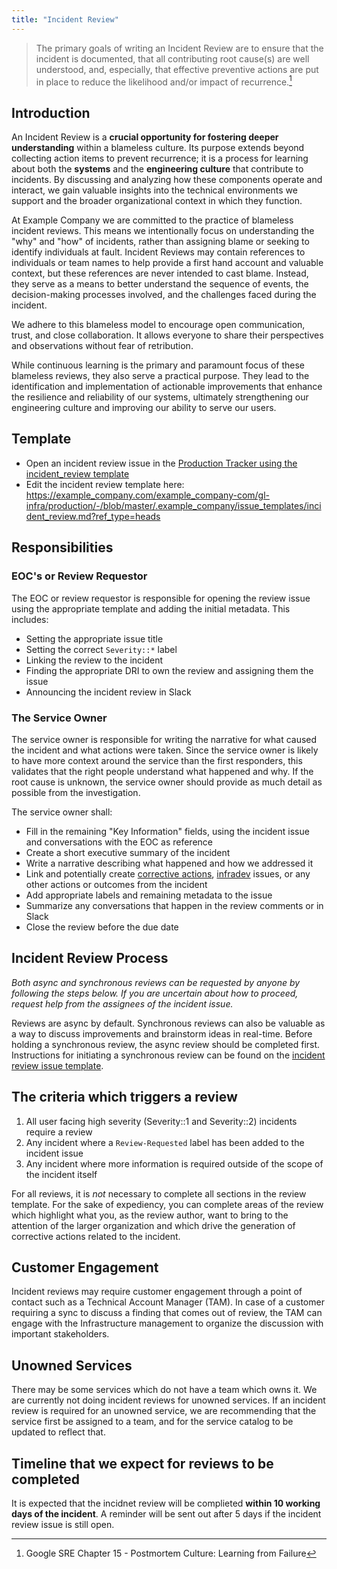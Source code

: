 ```yaml
---
title: "Incident Review"
---
```


> The primary goals of writing an Incident Review are to ensure that the incident is documented, that all contributing root cause(s) are well understood, and, especially, that effective preventive actions are put in place to reduce the likelihood and/or impact of recurrence.[^1]

## Introduction

An Incident Review is a **crucial opportunity for fostering deeper understanding** within a blameless culture. Its purpose extends beyond collecting action items to prevent recurrence; it is a process for learning about both the **systems** and the **engineering culture** that contribute to incidents. By discussing and analyzing how these components operate and interact, we gain valuable insights into the technical environments we support and the broader organizational context in which they function. 

At Example Company we are committed to the practice of blameless incident reviews. This means we intentionally focus on understanding the "why" and "how" of incidents, rather than assigning blame or seeking to identify individuals at fault. Incident Reviews may contain references to individuals or team names to help provide a first hand account and valuable context, but these references are never intended to cast blame. Instead, they serve as a means to better understand the sequence of events, the decision-making processes involved, and the challenges faced during the incident.

We adhere to this blameless model to encourage open communication, trust, and close collaboration. It allows everyone to share their perspectives and observations without fear of retribution. 

While continuous learning is the primary and paramount focus of these blameless reviews, they also serve a practical purpose. They lead to the identification and implementation of actionable improvements that enhance the resilience and reliability of our systems, ultimately strengthening our engineering culture and improving our ability to serve our users.

## Template

- Open an incident review issue in the [Production Tracker using the incident_review template](https://example_company.com/example_company-com/gl-infra/production/-/issues/new?issuable_template=incident_review)
- Edit the incident review template here: https://example_company.com/example_company-com/gl-infra/production/-/blob/master/.example_company/issue_templates/incident_review.md?ref_type=heads

## Responsibilities

### EOC's or Review Requestor

The EOC or review requestor is responsible for opening the review issue using the appropriate template and adding the initial metadata.  This includes:

- Setting the appropriate issue title
- Setting the correct `Severity::*` label
- Linking the review to the incident
- Finding the appropriate DRI to own the review and assigning them the issue
- Announcing the incident review in Slack

### The Service Owner

The service owner is responsible for writing the narrative for what caused the incident and what actions were taken. Since the service owner is likely to have more context around the service than the first responders, this validates that the right people understand what happened and why. If the root cause is unknown, the service owner should provide as much detail as possible from the investigation.

The service owner shall:

- Fill in the remaining "Key Information" fields, using the incident issue and conversations with the EOC as reference
- Create a short executive summary of the incident
- Write a narrative describing what happened and how we addressed it
- Link and potentially create [corrective actions](/handbook/engineering/infrastructure/incident-management/#corrective-actions), [infradev](/handbook/engineering/workflow/#infradev) issues, or any other actions or outcomes from the incident
- Add appropriate labels and remaining metadata to the issue
- Summarize any conversations that happen in the review comments or in Slack
- Close the review before the due date

## Incident Review Process

_Both async and synchronous reviews can be requested by anyone by following the steps below. If you are uncertain about how to proceed, request help from the assignees of the incident issue._

Reviews are async by default.
Synchronous reviews can also be valuable as a way to discuss improvements and brainstorm ideas in real-time.
Before holding a synchronous review, the async review should be completed first. Instructions for initiating a synchronous review can be found on the [incident review issue template](https://example_company.com/example_company-com/gl-infra/production/-/blob/master/.example_company/issue_templates/incident_review.md?ref_type=heads).

## The criteria which triggers a review

1. All user facing high severity (Severity::1 and Severity::2) incidents require a review
1. Any incident where a `Review-Requested` label has been added to the incident issue
1. Any incident where more information is required outside of the scope of the incident itself

For all reviews, it is _not_ necessary to complete all sections in the review template.
For the sake of expediency, you can complete areas of the review which highlight what you, as the review author, want to bring to the attention of the larger organization and which drive the generation of corrective actions related to the incident.

## Customer Engagement

Incident reviews may require customer engagement through a point of contact such as a Technical Account Manager (TAM).
In case of a customer requiring a sync to discuss a finding that comes out of review, the TAM can engage with the Infrastructure management to organize the discussion with important stakeholders.

[^1]: Google SRE Chapter 15 - Postmortem Culture: Learning from Failure

## Unowned Services

There may be some services which do not have a team which owns it.  We are currently not doing incident reviews for unowned services.  If an incident review is required for an unowned service, we are recommending that the service first be assigned to a team, and for the service catalog to be updated to reflect that.

## Timeline that we expect for reviews to be completed
 
 It is expected that the incidnet review will be complieted **within 10 working days of the incident**.  A reminder will be sent out after 5 days if the incident review issue is still open.
